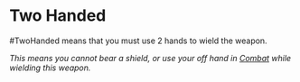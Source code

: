 # Two Handed
#TwoHanded means that you must use 2 hands to wield the weapon.

*This means you cannot bear a shield, or use your off hand in [Combat](../../../../../Game%20Procedures/Combat.md) while wielding this weapon.*